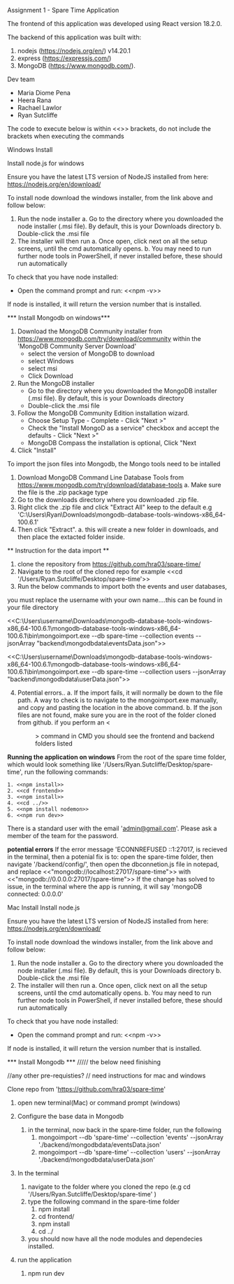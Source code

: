 Assignment 1 - Spare Time Application

The frontend of this application was developed using React version 18.2.0.

The backend of this application was built with: 
1.	nodejs (https://nodejs.org/en/) v14.20.1
2.	express (https://expressjs.com/) 
3.	MongoDB (https://www.mongodb.com/).

Dev team 
-	Maria Diome Pena
-	Heera Rana 
-	Rachael Lawlor
-	Ryan Sutcliffe

The code to execute below is within <<>> brackets, do not include the brackets when executing the commands

Windows Install

Install node.js for windows

Ensure you have the latest LTS version of NodeJS installed from here: https://nodejs.org/en/download/

To install node download the windows installer, from the link above and follow below:

1.	Run the node installer
    a.	Go to the directory where you downloaded the node installer (.msi file). By default, this is your Downloads directory
    b.	Double-click the .msi file
2.	The installer will then run
    a.	Once open, click next on all the setup screens, until the cmd automatically opens. 
    b.	You may need to run further node tools in PowerShell, if never installed before, these should run automatically

To check that you have node installed: 
-	Open the command prompt and run:
        <<npm -v>>

If node is installed, it will return the version number that is installed.

*** Install Mongodb on windows***
1. Download the MongoDB Community installer from https://www.mongodb.com/try/download/community
within the 'MongoDB Community Server Download'
   - select the version of MongoDB to download
   - select Windows
   - select msi
   - Click Download
2. Run the MongoDB installer
   - Go to the directory where you downloaded the MongoDB installer (.msi file). By default, this is your Downloads directory
   - Double-click the .msi file
3. Follow the MongoDB Community Edition installation wizard.
   - Choose Setup Type - Complete - Click "Next >"
   - Check the "Install MongoD as a service" checkbox and accept the defaults - Click "Next >"
   -  MongoDB Compass the installation is optional, Click "Next
4. Click "Install"

To import the json files into Mongodb, the Mongo tools need to be intalled
1. Download MongoDB Command Line Database Tools from https://www.mongodb.com/try/download/database-tools
    a. Make sure the file is the .zip package type
2. Go to the downloads directory where you downloaded .zip file.
3. Right click the .zip file and click "Extract All" keep to the default e.g 'C:\Users\Ryan\Downloads\mongodb-database-tools-windows-x86_64-100.6.1'
4. Then click "Extract".
    a. this will create a new folder in downloads, and then place the extacted folder inside. 
    
** Instruction for the data import **
1. clone the repository from https://github.com/hra03/spare-time/
2. Navigate to the root of the cloned repo for example <<cd '/Users/Ryan.Sutcliffe/Desktop/spare-time'>>
3. Run the below commands to import both the events and user databases, 


you must replace the username with your own name....this can be found in your file directory

<<C:\Users\username\Downloads\mongodb-database-tools-windows-x86_64-100.6.1\mongodb-database-tools-windows-x86_64-100.6.1\bin\mongoimport.exe --db spare-time --collection events --jsonArray "backend\mongodbdata\eventsData.json">>
    
<<C:\Users\username\Downloads\mongodb-database-tools-windows-x86_64-100.6.1\mongodb-database-tools-windows-x86_64-100.6.1\bin\mongoimport.exe --db spare-time --collection users --jsonArray "backend\mongodbdata\userData.json">>

4. Potential errors..
    a. If the import fails, it will normally be down to the file path. A way to check is to navigate to the mongoimport.exe manually, and copy and pasting the location in the above command.
    b. If the json files are not found, make sure you are in the root of the folder cloned from github. if you perform an <<dir>> command in CMD you should see the frontend and backend folders listed
    
    
**Running the application on windows**
From the root of the spare time folder, which would look something like '/Users/Ryan.Sutcliffe/Desktop/spare-time', run the following commands:

    1. <<npm install>> 
    2. <<cd frontend>>
    3. <<npm install>> 
    4. <<cd ../>>
    5. <<npm install nodemon>>
    6. <<npm run dev>>
    
 There is a standard user with the email 'admin@gmail.com'. Please ask a member of the team for the password.
    
 **potential errors**
 If the error message 'ECONNREFUSED ::1:27017, is recieved in the terminal, then a potenial fix is to: open the spare-time folder, then navigate '/backend/config/', then open the dbconnetion.js file in notepad, and replace <<"mongodb://localhost:27017/spare-time">> with <<"mongodb://0.0.0.0:27017/spare-time">> If the change has solved to issue, in the terminal where the app is running, it will say 'mongoDB connected: 0.0.0.0'

Mac Install
Install node.js

Ensure you have the latest LTS version of NodeJS installed from here: https://nodejs.org/en/download/

To install node download the windows installer, from the link above and follow below:

1.	Run the node installer
    a.	Go to the directory where you downloaded the node installer (.msi file). By default, this is your Downloads directory
    b.	Double-click the .msi file
2.	The installer will then run
    a.	Once open, click next on all the setup screens, until the cmd automatically opens. 
    b.	You may need to run further node tools in PowerShell, if never installed before, these should run automatically

To check that you have node installed: 
-	Open the command prompt and run:
        <<npm -v>>

If node is installed, it will return the version number that is installed.

*** Install Mongodb ***
 ///// the below need finishing





//any other pre-requisties? // need instructions for mac and windows

Clone repo from 'https://github.com/hra03/spare-time'

1. open new terminal(Mac) or command prompt (windows)

2. Configure the base data in Mongodb
    1. in the terminal, now back in the spare-time folder, run the following
        1. mongoimport --db 'spare-time' --collection 'events' --jsonArray './backend/mongodbdata/eventsData.json'
        2. mongoimport --db 'spare-time' --collection 'users' --jsonArray './backend/mongodbdata/userData.json'

2. In the terminal 
    1. navigate to the folder where you cloned the repo (e.g cd '/Users/Ryan.Sutcliffe/Desktop/spare-time' )
    2. type the following command in the spare-time folder
        1. npm install 
        2. cd frontend/
        3. npm install
        4. cd ../
    3. you should now have all the node modules and dependecies installed. 

3. run the application 
    1. npm run dev



